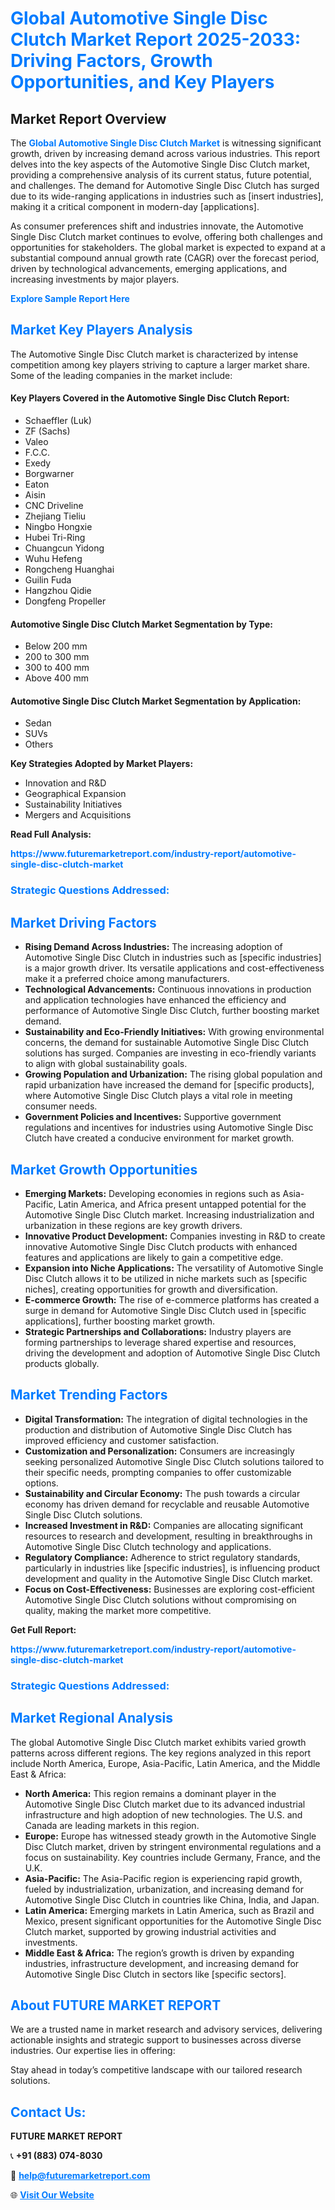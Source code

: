 <h1 style="color: #007BFF;">Global Automotive Single Disc Clutch Market Report 2025-2033: Driving Factors, Growth Opportunities, and Key Players</h1>

<section id="overview">
<h2>Market Report Overview</h2>
<p>The <a href="https://www.futuremarketreport.com/industry-report/automotive-single-disc-clutch-market" style="color: #007BFF; text-decoration: none;"><strong>Global Automotive Single Disc Clutch Market</strong></a> is witnessing significant growth, driven by increasing demand across various industries. This report delves into the key aspects of the Automotive Single Disc Clutch market, providing a comprehensive analysis of its current status, future potential, and challenges. The demand for Automotive Single Disc Clutch has surged due to its wide-ranging applications in industries such as [insert industries], making it a critical component in modern-day [applications].</p>
<p>As consumer preferences shift and industries innovate, the Automotive Single Disc Clutch market continues to evolve, offering both challenges and opportunities for stakeholders. The global market is expected to expand at a substantial compound annual growth rate (CAGR) over the forecast period, driven by technological advancements, emerging applications, and increasing investments by major players.</p>
</section>

<section id="overview">
<p><a href="https://www.futuremarketreport.com/request-sample/reportId=48067" style="color: #007BFF; text-decoration: none;"><strong>Explore Sample Report Here</strong></a></p>
</section>

<section id="key-players">
<h2 style="color: #007BFF;">Market Key Players Analysis</h2>
<p>The Automotive Single Disc Clutch market is characterized by intense competition among key players striving to capture a larger market share. Some of the leading companies in the market include:</p>
<h4>Key Players Covered in the Automotive Single Disc Clutch Report:</h4>
<ul><li>Schaeffler (Luk)</li><li>ZF (Sachs)</li><li>Valeo</li><li>F.C.C.</li><li>Exedy</li><li>Borgwarner</li><li>Eaton</li><li>Aisin</li><li>CNC Driveline</li><li>Zhejiang Tieliu</li><li>Ningbo Hongxie</li><li>Hubei Tri-Ring</li><li>Chuangcun Yidong</li><li>Wuhu Hefeng</li><li>Rongcheng Huanghai</li><li>Guilin Fuda</li><li>Hangzhou Qidie</li><li>Dongfeng Propeller</li></ul>
<h4>Automotive Single Disc Clutch Market Segmentation by Type:</h4>
<ul><li>Below 200 mm</li><li>200 to 300 mm</li><li>300 to 400 mm</li><li>Above 400 mm</li></ul>

<h4>Automotive Single Disc Clutch Market Segmentation by Application:</h4>
<ul><li>Sedan</li><li>SUVs</li><li>Others</li></ul>
<p><strong>Key Strategies Adopted by Market Players:</strong></p>
<ul>
<li>Innovation and R&D</li>
<li>Geographical Expansion</li>
<li>Sustainability Initiatives</li>
<li>Mergers and Acquisitions</li>
</ul>
</section>

<section>
<p><strong>Read Full Analysis: </strong></p><a href="https://www.futuremarketreport.com/industry-report/automotive-single-disc-clutch-market" style="color: #007BFF; text-decoration: none;"><strong>https://www.futuremarketreport.com/industry-report/automotive-single-disc-clutch-market</strong></a>
<h3 style="color: #007BFF;">Strategic Questions Addressed:</h3>
</section>

<section id="driving-factors">
<h2 style="color: #007BFF;">Market Driving Factors</h2>
<ul>
<li><strong>Rising Demand Across Industries:</strong> The increasing adoption of Automotive Single Disc Clutch in industries such as [specific industries] is a major growth driver. Its versatile applications and cost-effectiveness make it a preferred choice among manufacturers.</li>
<li><strong>Technological Advancements:</strong> Continuous innovations in production and application technologies have enhanced the efficiency and performance of Automotive Single Disc Clutch, further boosting market demand.</li>
<li><strong>Sustainability and Eco-Friendly Initiatives:</strong> With growing environmental concerns, the demand for sustainable Automotive Single Disc Clutch solutions has surged. Companies are investing in eco-friendly variants to align with global sustainability goals.</li>
<li><strong>Growing Population and Urbanization:</strong> The rising global population and rapid urbanization have increased the demand for [specific products], where Automotive Single Disc Clutch plays a vital role in meeting consumer needs.</li>
<li><strong>Government Policies and Incentives:</strong> Supportive government regulations and incentives for industries using Automotive Single Disc Clutch have created a conducive environment for market growth.</li>
</ul>
</section>

<section id="growth-opportunities">
<h2 style="color: #007BFF;">Market Growth Opportunities</h2>
<ul>
<li><strong>Emerging Markets:</strong> Developing economies in regions such as Asia-Pacific, Latin America, and Africa present untapped potential for the Automotive Single Disc Clutch market. Increasing industrialization and urbanization in these regions are key growth drivers.</li>
<li><strong>Innovative Product Development:</strong> Companies investing in R&D to create innovative Automotive Single Disc Clutch products with enhanced features and applications are likely to gain a competitive edge.</li>
<li><strong>Expansion into Niche Applications:</strong> The versatility of Automotive Single Disc Clutch allows it to be utilized in niche markets such as [specific niches], creating opportunities for growth and diversification.</li>
<li><strong>E-commerce Growth:</strong> The rise of e-commerce platforms has created a surge in demand for Automotive Single Disc Clutch used in [specific applications], further boosting market growth.</li>
<li><strong>Strategic Partnerships and Collaborations:</strong> Industry players are forming partnerships to leverage shared expertise and resources, driving the development and adoption of Automotive Single Disc Clutch products globally.</li>
</ul>
</section>

<section id="trending-factors">
<h2 style="color: #007BFF;">Market Trending Factors</h2>
<ul>
<li><strong>Digital Transformation:</strong> The integration of digital technologies in the production and distribution of Automotive Single Disc Clutch has improved efficiency and customer satisfaction.</li>
<li><strong>Customization and Personalization:</strong> Consumers are increasingly seeking personalized Automotive Single Disc Clutch solutions tailored to their specific needs, prompting companies to offer customizable options.</li>
<li><strong>Sustainability and Circular Economy:</strong> The push towards a circular economy has driven demand for recyclable and reusable Automotive Single Disc Clutch solutions.</li>
<li><strong>Increased Investment in R&D:</strong> Companies are allocating significant resources to research and development, resulting in breakthroughs in Automotive Single Disc Clutch technology and applications.</li>
<li><strong>Regulatory Compliance:</strong> Adherence to strict regulatory standards, particularly in industries like [specific industries], is influencing product development and quality in the Automotive Single Disc Clutch market.</li>
<li><strong>Focus on Cost-Effectiveness:</strong> Businesses are exploring cost-efficient Automotive Single Disc Clutch solutions without compromising on quality, making the market more competitive.</li>
</ul>
</section>

<section>
<p><strong>Get Full Report: </strong></p><a href="https://www.futuremarketreport.com/industry-report/automotive-single-disc-clutch-market" style="color: #007BFF; text-decoration: none;"><strong>https://www.futuremarketreport.com/industry-report/automotive-single-disc-clutch-market</strong></a>
<h3 style="color: #007BFF;">Strategic Questions Addressed:</h3>
</section>


<section id="regional-analysis">
<h2 style="color: #007BFF;">Market Regional Analysis</h2>
<p>The global Automotive Single Disc Clutch market exhibits varied growth patterns across different regions. The key regions analyzed in this report include North America, Europe, Asia-Pacific, Latin America, and the Middle East & Africa:</p>
<ul>
<li><strong>North America:</strong> This region remains a dominant player in the Automotive Single Disc Clutch market due to its advanced industrial infrastructure and high adoption of new technologies. The U.S. and Canada are leading markets in this region.</li>
<li><strong>Europe:</strong> Europe has witnessed steady growth in the Automotive Single Disc Clutch market, driven by stringent environmental regulations and a focus on sustainability. Key countries include Germany, France, and the U.K.</li>
<li><strong>Asia-Pacific:</strong> The Asia-Pacific region is experiencing rapid growth, fueled by industrialization, urbanization, and increasing demand for Automotive Single Disc Clutch in countries like China, India, and Japan.</li>
<li><strong>Latin America:</strong> Emerging markets in Latin America, such as Brazil and Mexico, present significant opportunities for the Automotive Single Disc Clutch market, supported by growing industrial activities and investments.</li>
<li><strong>Middle East & Africa:</strong> The region’s growth is driven by expanding industries, infrastructure development, and increasing demand for Automotive Single Disc Clutch in sectors like [specific sectors].</li>
</ul>
</section>

<footer>
<h2 style="color: #007BFF;">About FUTURE MARKET REPORT</h2>
<p>We are a trusted name in market research and advisory services, delivering actionable insights and strategic support to businesses across diverse industries. Our expertise lies in offering:</p>

<p>Stay ahead in today’s competitive landscape with our tailored research solutions.</p>

<h2 style="color: #007BFF;">Contact Us:</h2>
<p><strong>FUTURE MARKET REPORT</strong></p>
<p>📞 <strong>+91 (883) 074-8030</strong></p>
<p>📧 <strong><a href="mailto:help@futuremarketreport.com" style="color: #007BFF;">help@futuremarketreport.com</a></strong></p>
<p>🌐 <strong><a href="https://www.futuremarketreport.com/" style="color: #007BFF;">Visit Our Website</a></strong></p>
</footer>
